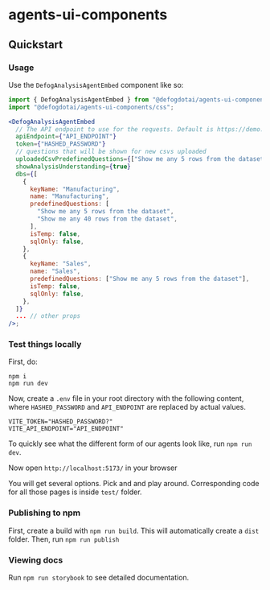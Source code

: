 # agents-ui-components

## Quickstart

### Usage

Use the `DefogAnalysisAgentEmbed` component like so:

```jsx
import { DefogAnalysisAgentEmbed } from "@defogdotai/agents-ui-components/agent";
import "@defogdotai/agents-ui-components/css";

<DefogAnalysisAgentEmbed
  // The API endpoint to use for the requests. Default is https://demo.defog.ai.
  apiEndpoint={"API_ENDPOINT"}
  token={"HASHED_PASSWORD"}
  // questions that will be shown for new csvs uploaded
  uploadedCsvPredefinedQuestions={["Show me any 5 rows from the dataset"]}
  showAnalysisUnderstanding={true}
  dbs={[
    {
      keyName: "Manufacturing",
      name: "Manufacturing",
      predefinedQuestions: [
        "Show me any 5 rows from the dataset",
        "Show me any 40 rows from the dataset",
      ],
      isTemp: false,
      sqlOnly: false,
    },
    {
      keyName: "Sales",
      name: "Sales",
      predefinedQuestions: ["Show me any 5 rows from the dataset"],
      isTemp: false,
      sqlOnly: false,
    },
  ]}
  ... // other props
/>;
```

### Test things locally

First, do:

```
npm i
npm run dev
```

Now, create a `.env` file in your root directory with the following content, where `HASHED_PASSWORD` and `API_ENDPOINT` are replaced by actual values.

```
VITE_TOKEN="HASHED_PASSWORD?"
VITE_API_ENDPOINT="API_ENDPOINT"
```

To quickly see what the different form of our agents look like, run `npm run dev`.

Now open `http://localhost:5173/` in your browser

You will get several options. Pick and and play around. Corresponding code for all those pages is inside `test/` folder.

### Publishing to npm

First, create a build with `npm run build`. This will automatically create a `dist` folder.
Then, run `npm run publish`

### Viewing docs

Run `npm run storybook` to see detailed documentation.